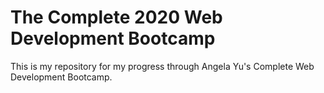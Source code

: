 # The Complete 2020 Web Development Bootcamp


This is my repository for my progress through Angela Yu's Complete Web Development Bootcamp. 
